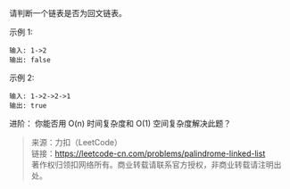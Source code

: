 请判断一个链表是否为回文链表。

示例 1:
```
输入: 1->2
输出: false
```

示例 2:
```
输入: 1->2->2->1
输出: true
```

进阶：
你能否用 O(n) 时间复杂度和 O(1) 空间复杂度解决此题？

> 来源：力扣（LeetCode）  
> 链接：https://leetcode-cn.com/problems/palindrome-linked-list  
> 著作权归领扣网络所有。商业转载请联系官方授权，非商业转载请注明出处。  